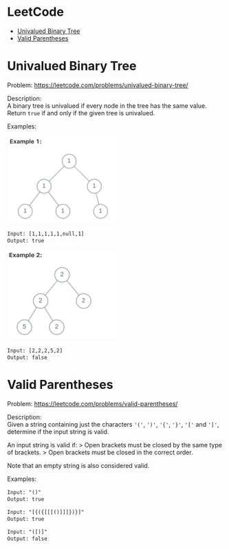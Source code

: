 # LeetCode
- [Univalued Binary Tree](#univalued-binary-tree)
- [Valid Parentheses](#valid-parentheses)


# Univalued Binary Tree
Problem: https://leetcode.com/problems/univalued-binary-tree/ 

Description: \
A binary tree is univalued if every node in the tree has the same value. \
Return `true` if and only if the given tree is univalued.

Examples:

<img src="./images/unival-example1.png" alt="drawing" width="250"/>

```
Input: [1,1,1,1,1,null,1]
Output: true
```

<img src="./images/unival-example2.png" alt="drawing" width="250"/>

```
Input: [2,2,2,5,2]
Output: false
```

# Valid Parentheses
Problem: https://leetcode.com/problems/valid-parentheses/

Description: \
Given a string containing just the characters `'('`, `')'`, `'{'`, `'}'`, `'['` and `']'`, determine if the input string is valid.

An input string is valid if:
    > Open brackets must be closed by the same type of brackets.
    > Open brackets must be closed in the correct order.

Note that an empty string is also considered valid.

Examples:

```
Input: "()"
Output: true
```

```
Input: "[{({[[[()]]]})}]"
Output: true
```

```
Input: "([)]"
Output: false
```